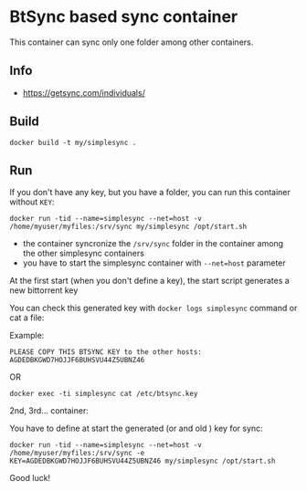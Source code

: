 # BtSync based sync container

This container can sync only one folder among other containers.  

## Info

  - https://getsync.com/individuals/

## Build

```
docker build -t my/simplesync .
```

## Run

If you don't have any key, but you have a folder, you can run this container without `KEY`:

```
docker run -tid --name=simplesync --net=host -v /home/myuser/myfiles:/srv/sync my/simplesync /opt/start.sh
```

  - the container syncronize the `/srv/sync` folder in the container among the other simplesync containers 
  - you have to start the simplesync container with `--net=host` parameter
  
At the first start (when you don't define a key), the start script generates a new bittorrent key

You can check this generated key with `docker logs simplesync` command or cat a file:

Example:
```
PLEASE COPY THIS BTSYNC KEY to the other hosts: AGDEDBKGWD7HOJJF6BUHSVU44Z5UBNZ46
```

OR

```
docker exec -ti simplesync cat /etc/btsync.key
```

2nd, 3rd... container:

You have to define at start the generated (or and old ) key for sync:

```
docker run -tid --name=simplesync --net=host -v /home/myuser/myfiles:/srv/sync -e KEY=AGDEDBKGWD7HOJJF6BUHSVU44Z5UBNZ46 my/simplesync /opt/start.sh
```



Good luck!
